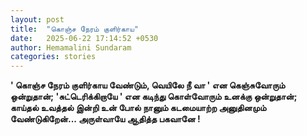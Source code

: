 ```yaml
---
layout: post
title:  "கொஞ்ச நேரம் குளிர்காய"
date:   2025-06-22 17:14:52 +0530
author: Hemamalini Sundaram
categories: stories
---
```


**\' கொஞ்ச நேரம் குளிர்காய வேண்டும், வெயிலே நீ வா \' என கெஞ்சுவோரும் ஒன்றுதான்;
\'சுட்டெரிக்கிறாயே \' என கடிந்து கொள்வோரும் உனக்கு ஒன்றுதான்; காய்தல் உவத்தல் இன்றி
உன் போல் நானும் கடமையாற்ற அனுதினமும் வேண்டுகிறேன்\... அருள்வாயே ஆதித்த பகவானே !**
